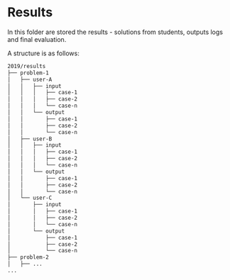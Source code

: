 # Results

In this folder are stored the results - solutions from students, outputs logs and
final evaluation.


A structure is as follows:
```txt
2019/results
├── problem-1
│   ├── user-A
│   │   ├── input
│   │   │   ├── case-1
│   │   │   ├── case-2
│   │   │   └── case-n
│   │   └── output
│   │       ├── case-1
│   │       ├── case-2
│   │       └── case-n
│   ├── user-B
│   │   ├── input
│   │   │   ├── case-1
│   │   │   ├── case-2
│   │   │   └── case-n
│   │   └── output
│   │       ├── case-1
│   │       ├── case-2
│   │       └── case-n
│   └── user-C
│       ├── input
│       │   ├── case-1
│       │   ├── case-2
│       │   └── case-n
│       └── output
│           ├── case-1
│           ├── case-2
│           └── case-n
├── problem-2
│   ├── ...
...
```
